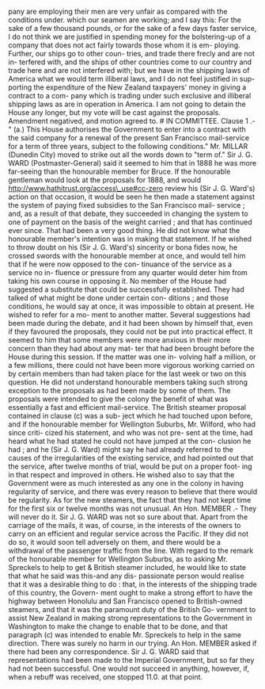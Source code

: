 pany are employing their men are very unfair as compared with the conditions under. which our seamen are working; and I say this: For the sake of a few thousand pounds, or for the sake of a few days faster service, I do not think we are justified in spending money for the bolstering-up of a company that does not act fairly towards those whom it is em- ploying. Further, our ships go to other coun- tries, and trade there frecly and are not in- terfered with, and the ships of other countries come to our country and trade here and are not interfered with; but we have in the shipping laws of America what we would term illiberal laws, and I do not feel justified in sup- porting the expenditure of the New Zealand taxpayers' money in giving a contract to a com- pany which is trading under such exclusive and illiberal shipping laws as are in operation in America. I am not going to detain the House any longer, but my vote will be cast against the proposals. Amendment negatived, and motion agreed to. # IN COMMITTEE. Clause 1 .- " (a.) This House authorises the Government to enter into a contract with the said company for a renewal of the present San Francisco mail-service for a term of three years, subject to the following conditions." Mr. MILLAR (Dunedin City) moved to strike out all the words down to "term of." Sir J. G. WARD (Postmaster-General) said it seemed to him that in 1888 he was more far-seeing than the honourable member for Bruce. If the honourable gentleman would look at the proposals for 1888, and would http://www.hathitrust.org/access\_use#cc-zero review his (Sir J. G. Ward's) action on that occasion, it would be seen he then made a statement against the system of paying fixed subsidies to the San Francisco mail- service ; and, as a result of that debate, they succeeded in changing the system to one of payment on the basis of the weight carried ; and that has continued ever since. That had been a very good thing. He did not know what the honourable member's intention was in making that statement. If he wished to throw doubt on his (Sir J. G. Ward's) sincerity or bona fides now, he crossed swords with the honourable member at once, and would tell him that if he were now opposed to the con- tinuance of the service as a service no in- fluence or pressure from any quarter would deter him from taking his own course in opposing it. No member of the House had suggested a substitute that could be successfully established. They had talked of what might be done under certain con- ditions ; and those conditions, he would say at once, it was impossible to obtain at present. He wished to refer for a mo- ment to another matter. Several suggestions had been made during the debate, and it had been shown by himself that, even if they favoured the proposals, they could not be put into practical effect. It seemed to him that some members were more anxious in their more concern than they had about any mat- ter that had been brought before the House during this session. If the matter was one in- volving half a million, or a few millions, there could not have been more vigorous working carried on by certain members than had taken place for the last week or two on this question. He did not understand honourable members taking such strong exception to the proposals as had been made by some of them. The proposals were intended to give the colony the benefit of what was essentially a fast and efficient mail-service. The British steamer proposal contained in clause (c) was a sub- ject which he had touched upon before, and if the honourable member for Wellington Suburbs, Mr. Wilford, who had since criti- cized his statement, and who was not pre- sent at the time, had heard what he had stated he could not have jumped at the con- clusion he had ; and he (Sir J. G. Ward) might say he had already referred to the causes of the irregularities of the existing service, and had pointed out that the service, after twelve months of trial, would be put on a proper foot- ing in that respect and improved in others. He wished also to say that the Government were as much interested as any one in the colony in having regularity of service, and there was every reason to believe that there would be regularity. As for the new steamers, the fact that they had not kept time for the first six or twelve months was not unusual. An Hon. MEMBER .- They will never do it. Sir J. G. WARD was not so sure about that. Apart from the carriage of the mails, it was, of course, in the interests of the owners to carry on an efficient and regular service across the Pacific. If they did not do so, it would soon tell adversely on them, and there would be a withdrawal of the passenger traffic from the line. With regard to the remark of the honourable member for Wellington Suburbs, as to asking Mr. Spreckels to help to get & British steamer included, he would like to state that what he said was this-and any dis- passionate person would realise that it was a desirable thing to do : that, in the interests of the shipping trade of this country, the Govern- ment ought to make a strong effort to have the highway between Honolulu and San Francisco opened to British-owned steamers, and that it was the paramount duty of the British Go- vernment to assist New Zealand in making strong representations to the Government in Washington to make the change to enable that to be done, and that paragraph (c) was intended to enable Mr. Spreckels to help in the same direction. There was surely no harm in our trying. An Hon. MEMBER asked if there had been any correspondence. Sir J. G. WARD said that representations had been made to the Imperial Government, but so far they had not been successful. One would not succeed in anything, however, if, when a rebuff was received, one stopped 11.0. at that point. 